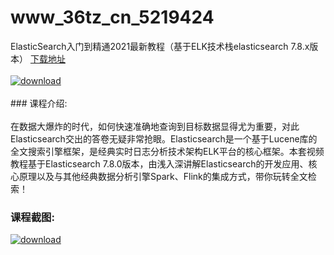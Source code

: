 # www_36tz_cn_5219424
ElasticSearch入门到精通2021最新教程（基于ELK技术栈elasticsearch 7.8.x版本）
[下载地址](http://www.36tz.cn/article/5219424 "下载地址")
<br/></br>[![download](http://36tz.cn/muke_img/2021_04_1-27-300x169.png "下载地址")](http://www.36tz.cn/article/5219424 "下载地址")
<br/></br>### 课程介绍:<br/></br>在数据大爆炸的时代，如何快速准确地查询到目标数据显得尤为重要，对此Elasticsearch交出的答卷无疑非常抢眼。Elasticsearch是一个基于Lucene库的全文搜索引擎框架，是经典实时日志分析技术架构ELK平台的核心框架。本套视频教程基于Elasticsearch 7.8.0版本，由浅入深讲解Elasticsearch的开发应用、核心原理以及与其他经典数据分析引擎Spark、Flink的集成方式，带你玩转全文检索！

### 课程截图:
[![download](http://36tz.cn/muke_img/2021_04_2-27.png "下载地址")](http://www.36tz.cn/article/5219424 "下载地址")
